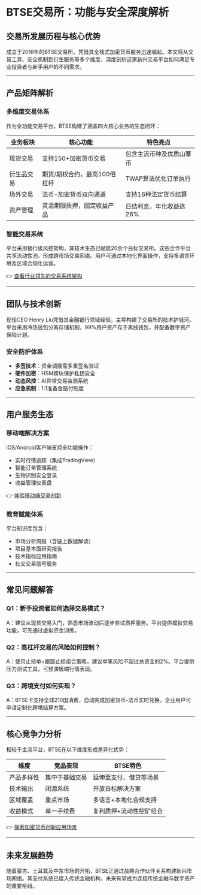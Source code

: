 # BTSE交易所：功能与安全深度解析

## 交易所发展历程与核心优势

成立于2018年的BTSE交易所，凭借其全栈式加密货币服务迅速崛起。本文将从交易工具、安全机制到衍生服务等多个维度，深度剖析这家新兴交易平台如何满足专业投资者与新手用户的不同需求。

---

## 产品矩阵解析

### 多维度交易体系

作为全功能交易平台，BTSE构建了涵盖四大核心业务的生态闭环：

| 业务板块       | 核心功能                      | 特色亮点                  |
|----------------|-----------------------------|-------------------------|
| 现货交易       | 支持150+加密货币交易          | 包含主流币种及优质山寨币     |
| 衍生品交易     | 期货/期权合约，最高100倍杠杆   | TWAP算法优化订单执行       |
| 场外交易       | 法币-加密货币双向通道          | 支持16种法定货币结算       |
| 资产管理       | 灵活期限质押，固定收益产品      | 日结利息，年化收益达26%    |

### 智能交易系统

平台采用银行级风控架构，其技术生态已赋能20余个白标交易所。这些合作平台共享流动性池，形成跨市场交易网络。用户可通过本地化界面操作，支持多语言环境及区域合规化运营。

👉 [查看行业领先的交易系统架构](https://bit.ly/okx_welcome)

---

## 团队与技术创新

现任CEO Henry Liu凭借其金融银行领域经验，主导构建了交易所的技术护城河。平台采用冷热钱包分离存储机制，99%用户资产存于离线钱包，并配备数字资产保险计划。

### 安全防护体系

- **多签技术**：资金调拨需多重签名验证
- **硬件加密**：HSM模块保护私钥安全
- **动态风控**：AI异常交易监测系统
- **应急机制**：1:1准备金赔付制度

---

## 用户服务生态

### 移动端解决方案

iOS/Android客户端支持全功能操作：
- 实时行情追踪（集成TradingView）
- 智能订单管理系统
- 生物识别安全登录
- 收益管理仪表盘

👉 [体验移动端交易创新](https://bit.ly/okx_welcome)

### 教育赋能体系

平台知识库包含：
- 市场分析周报（含链上数据解读）
- 项目基本面研究报告
- 技术指标应用指南
- 社交交易信号服务

---

## 常见问题解答

### Q1：新手投资者如何选择交易模式？
A：建议从现货交易入门，熟悉市场波动后逐步尝试质押服务。平台提供模拟交易功能，可先通过虚拟资金训练。

### Q2：高杠杆交易的风险如何控制？
A：使用止损单+跟踪止损组合策略，建议单笔风险不超过总资金的2%。平台提供压力测试工具，可预演极端行情表现。

### Q3：跨境支付如何实现？
A：BTSE卡支持全球210国消费，自动完成加密货币-法币实时兑换。企业用户可申请定制化跨境结算方案。

---

## 核心竞争力分析

相较于主流平台，BTSE在以下维度形成差异化优势：

| 维度         | 竞品表现          | BTSE特色                  |
|--------------|-------------------|--------------------------|
| 产品多样性   | 集中于基础交易    | 延伸至支付、借贷等场景     |
| 技术输出     | 闭源系统          | 开放白标解决方案          |
| 区域覆盖     | 重点市场          | 多语言+本地化合规支持      |
| 收益模式     | 单一手续费        | 复利质押+流动性挖矿组合   |

👉 [探索加密货币创新应用场景](https://bit.ly/okx_welcome)

---

## 未来发展趋势

随着蒙古、土耳其及中东市场的开拓，BTSE正通过战略合作伙伴关系构建新兴市场网络。其支付系统已接入传统金融机构，未来有望成为连接传统金融与数字资产的重要枢纽。
